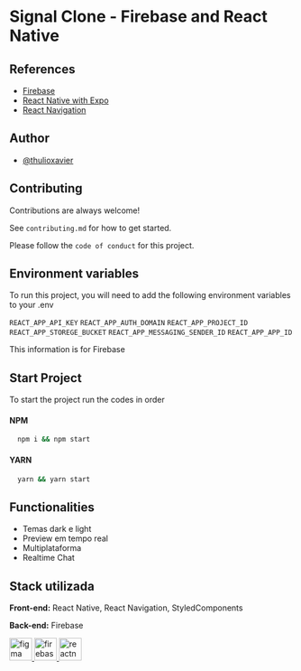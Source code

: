 
# Signal Clone - Firebase and React Native




## References

 - [Firebase](https://firebase.google.com/)
 - [React Native with Expo](https://expo.dev/)
 - [React Navigation](https://reactnavigation.org/)


## Author

- [@thulioxavier](https://www.github.com/thulioxavier)



## Contributing

Contributions are always welcome!

See `contributing.md` for how to get started.

Please follow the `code of conduct` for this project.



## Environment variables

To run this project, you will need to add the following environment variables to your .env

`REACT_APP_API_KEY`
`REACT_APP_AUTH_DOMAIN`
`REACT_APP_PROJECT_ID`
`REACT_APP_STOREGE_BUCKET`
`REACT_APP_MESSAGING_SENDER_ID`
`REACT_APP_APP_ID`

This information is for Firebase
## Start Project

To start the project run the codes in order

#### NPM
```bash
  npm i && npm start 
```

#### YARN
```bash
  yarn && yarn start 
```
## Functionalities

- Temas dark e light
- Preview em tempo real
- Multiplataforma
- Realtime Chat


## Stack utilizada

**Front-end:** React Native, React Navigation, StyledComponents

**Back-end:** Firebase

<a href="https://www.figma.com/" target="_blank" rel="noreferrer"> <img src="https://www.vectorlogo.zone/logos/figma/figma-icon.svg" alt= "figma" width="40" height="40"/> </a> <a href="https://firebase.google.com/" target="_blank" rel="noreferrer"> <img src="https://www.vectorlogo.zone/logos/firebase/firebase-icon.svg" alt="firebase" width="40" height="40"/> </a> <a href="https://reactnative.dev/" target="_blank" rel="noreferrer"> <img src="https://reactnative.dev/img/header_logo.svg" alt="reactnative" width="40" height="40"/> </a> <a href=" https://www.typescriptlang.org/" target="_blank" rel="noreferrer"> <imrente src="https://raw.githubusercontent.com/devicons/devicon/master/icons/typescript/typescript-original.svg" alt="typescript" width="40" height="40"/> </a> </p>

